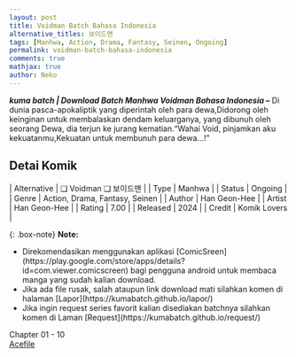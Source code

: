 ```yaml
---
layout: post
title: Voidman Batch Bahasa Indonesia 
alternative_titles: 보이드맨
tags: [Manhwa, Action, Drama, Fantasy, Seinen, Ongoing]
permalink: voidman-batch-bahasa-indonesia
comments: true
mathjax: true
author: Neko
---
```


**<em>kuma batch  | Download Batch Manhwa Voidman Bahasa Indonesia –</em>** Di dunia pasca-apokaliptik yang diperintah oleh para dewa,Didorong oleh keinginan untuk membalaskan dendam keluarganya, yang dibunuh oleh seorang Dewa, dia terjun ke jurang kematian.“Wahai Void, pinjamkan aku kekuatanmu,Kekuatan untuk membunuh para dewa…!”

## Detai Komik

| Alternative | ❑ Voidman  ❑ 보이드맨 |
| Type | Manhwa |
| Status | Ongoing |
| Genre | Action, Drama, Fantasy, Seinen |
| Author | Han Geon-Hee |
| Artist | Han Geon-Hee |
| Rating | 7.00 |
| Released | 2024 |
| Credit | Komik Lovers |

{: .box-note}
**Note:**<br>
<ul>
	<li>Direkomendasikan menggunakan aplikasi [ComicSreen](https://play.google.com/store/apps/details?id=com.viewer.comicscreen) bagi pengguna android untuk membaca manga yang sudah kalian download.</li>
	<li>Jika ada file rusak, salah ataupun link download mati silahkan komen di halaman [Lapor](https://kumabatch.github.io/lapor/)</li>
	<li>Jika ingin request series favorit kalian disediakan batchnya silahkan komen di Laman [Request](https://kumabatch.github.io/request/)</li>
</ul> 

Chapter 01 - 10<br>
<a href="http://ouo.io/qs/OzRuKBTK?s=https://acefile.co/f/106514580/kumabatch-void-man-01-10-pdf" rel="nofollow" target="_blank" title="Acefile">Acefile</a> 

